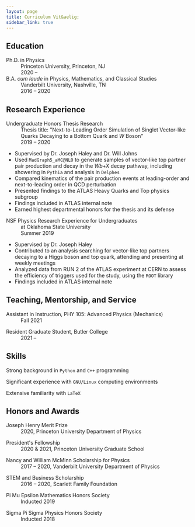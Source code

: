 ```yaml
---
layout: page
title: Curriculum Vit&aelig;
sidebar_link: true
---
```


## Education
<dl>
  <dt>Ph.D. in Physics</dt>
  <dd>Princeton University, Princeton, NJ<br> 2020 &ndash;</dd>

  <dt>B.A. <em>cum laude</em> in Physics, Mathematics, and Classical Studies</dt>
  <dd>Vanderbilt University, Nashville, TN <br> 2016 &ndash; 2020</dd>
</dl>

## Research Experience
<dl>
  <dt>Undergraduate Honors Thesis Research</dt>
  <dd>Thesis title: "Next-to-Leading Order Simulation of Singlet Vector-like Quarks Decaying to a Bottom Quark and <em>W</em> Boson" <br> 2019 &ndash; 2020</dd>
</dl>
<div class="message">
<ul>
  <li> Supervised by Dr.&nbsp;Joseph Haley and Dr.&nbsp;Will Johns </li>
 <li> Used <code>MadGraph5_aMC@NLO</code> to generate samples of vector-like top partner pair production and decay in the <em>Wb+X</em> decay pathway, including showering in <code>Pythia</code> and analysis in <code>Delphes</code> </li>
 <li> Compared kinematics of the pair production events at leading-order and next-to-leading order in QCD perturbation</li>
 <li> Presented findings to the ATLAS Heavy Quarks and Top physics subgroup</li>
 <li> Findings included in ATLAS internal note</li>
 <li> Earned highest departmental honors for the thesis and its defense</li>
</ul>
</div>

<dl>
  <dt>NSF Physics Research Experience for Undergraduates</dt>
  <dd>at Oklahoma State University <br> Summer 2019</dd>
</dl>
<div class="message">
<ul>
  <li> Supervised by Dr.&nbsp;Joseph Haley </li>
  <li> Contributed to an analysis searching for vector-like top partners decaying to a Higgs boson and top quark, attending and presenting at weekly meetings </li>
  <li> Analyzed data from RUN 2 of the ATLAS experiment at CERN to assess the efficiency of triggers used for the study, using the <code>ROOT</code> library </li>
  <li> Findings included in ATLAS internal note</li>
</ul>
</div>

## Teaching, Mentorship, and Service
<dl>
  <dt>Assistant in Instruction, PHY 105: Advanced Physics (Mechanics)</dt>
  <dd>Fall 2021</dd>
</dl>

<dl>
  <dt>Resident Graduate Student, Butler College</dt>
  <dd>2021 &ndash;</dd>
</dl>

## Skills
Strong background in <code>Python</code> and <code>C++</code> programming  

Significant experience with <code>GNU/Linux</code> computing environments  

Extensive familiarity with <code>LaTeX</code>

## Honors and Awards
<dl>
  <dt>Joseph Henry Merit Prize</dt>
  <dd>2020, Princeton University Department of Physics</dd>
</dl>

<dl>
  <dt>President's Fellowship</dt>
  <dd>2020 & 2021, Princeton University Graduate School</dd>
</dl>

<dl>
  <dt>Nancy and William McMinn Scholarship for Physics</dt>
  <dd>2017 &ndash; 2020, Vanderbilt University Department of Physics</dd>
</dl>

<dl>
  <dt>STEM and Business Scholarship</dt>
  <dd>2016 &ndash; 2020, Scarlett Family Foundation</dd>
</dl>

<dl>
  <dt>Pi Mu Epsilon Mathematics Honors Society</dt>
  <dd>Inducted 2019</dd>
</dl>
<dl>
  <dt>Sigma Pi Sigma Physics Honors Society</dt>
  <dd>Inducted 2018</dd>
</dl>



